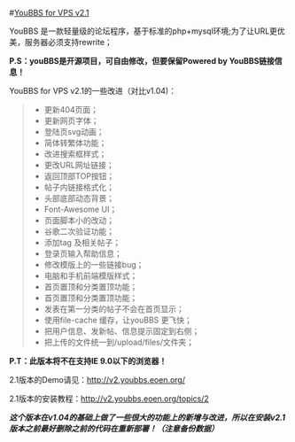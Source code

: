 #[YouBBS for VPS v2.1](http://v2.youbbs.eoen.org/)

YouBBS 是一款轻量级的论坛程序，基于标准的php+mysql环境;为了让URL更优美，服务器必须支持rewrite；

**P.S：youBBS是开源项目，可自由修改，但要保留Powered by YouBBS链接信息！**

YouBBS for VPS v2.1的一些改进（对比v1.04)：
> * 更新404页面；
> * 更新网页字体；
> * 登陆页svg动画；
> * 简体转繁体功能；
> * 改进搜索框样式；
> * 更改URL网址链接；
> * 返回顶部TOP按钮；
> * 帖子内链接格式化；
> * 头部底部动态背景；
> * Font-Awesome UI；
> * 页面脚本小的改动；
> * 谷歌二次验证功能；
> * 添加tag 及相关帖子；
> * 登录页输入帮助信息；
> * 修改模版上的一些链接bug；
> * 电脑和手机前端模版样式；
> * 首页置顶和分类置顶功能；
> * 首页置顶和分类置顶功能；
> * 发表在第一分类的帖子不会在首页显示；
> * 使用file-cache 缓存，让youBBS 更飞快；
> * 把用户信息、发新帖、信息提示固定到右侧；
> * 把上传的文件统一到/upload/files/文件夹；

**P.T：此版本将不在支持IE 9.0以下的浏览器！**

2.1版本的Demo请见：http://v2.youbbs.eoen.org/

2.1版本的安装教程：http://v2.youbbs.eoen.org/topics/2

***这个版本在v1.04的基础上做了一些很大的功能上的新增与改进，所以在安装v2.1版本之前最好删除之前的代码在重新部署！（注意备份数据）***
